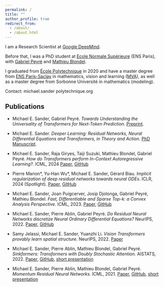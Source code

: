 ```yaml
---
permalink: /
title: ""
author_profile: true
redirect_from: 
  - /about/
  - /about.html
---
```


I am a Research Scientist at [Google DeepMind](https://deepmind.google/).

Before that, I was a PhD student at [Ecole Normale Supérieure](https://www.ens.psl.eu/en) (ENS Paris), with [Gabriel Peyré](http://www.gpeyre.com/) and [Mathieu Blondel](https://mblondel.org/). 

I graduated from [École Polytechnique](https://www.polytechnique.edu/en) in 2020 and have a master degree from [ENS Paris-Saclay](https://ens-paris-saclay.fr/en) in mathematics, vision and learning ([MVA](https://www.master-mva.com/)), as well as a master degree from Sorbonne Université in mathematics (modeling).

Contact: michael.sander <at> polytechnique.org


Publications
---

- Michael E. Sander, Gabriel Peyré. *Towards Understanding the Universality of Transformers for Next-Token Prediction*. [Preprint](https://arxiv.org/abs/2410.03011).

- Michael E. Sander. *Deeper Learning: Residual Networks, Neural Differential Equations and Transformers, in Theory and Action*. [PhD Manuscript](https://michaelsdr.github.io/documents/Manuscript.pdf).

- Michael E. Sander, Raja Giryes, Taiji Suzuki, Mathieu Blondel, Gabriel Peyré. *How do Transformers perform In-Context Autoregressive Learning?*. ICML, 2024  [Paper](https://arxiv.org/abs/2402.05787), [GitHub](https://github.com/michaelsdr/ical) 

- Pierre Marion*, Yu-Han Wu*, Michael E. Sander, Gérard Biau. *Implicit regularization of deep residual networks towards neural ODEs*. ICLR, 2024 (Spotlight). [Paper](https://arxiv.org/abs/2309.01213), [GitHub](https://github.com/michaelsdr/implicit-regularization-resnets-nodes)

- Michael E. Sander, Joan Puigcerver, Josip Djolonga, Gabriel Peyré, Mathieu Blondel. *Fast, Differentiable and Sparse Top-k: a Convex Analysis Perspective.* ICML, 2023. [Paper](https://arxiv.org/abs/2302.01425), [GitHub](https://github.com/google-research/google-research/tree/master/sparse_soft_topk)

- Michael E. Sander, Pierre Ablin, Gabriel Peyré. *Do Residual Neural Networks discretize Neural Ordinary Differential Equations?* NeurIPS, 2022. [Paper](https://arxiv.org/abs/2205.14612), [GitHub](https://github.com/michaelsdr/resnet_nodes)

- Samy Jelassi, Michael E. Sander, Yuanzhi Li. *Vision Transformers provably learn spatial structure.* NeurIPS, 2022. [Paper](https://arxiv.org/abs/2210.09221)

- Michael E. Sander, Pierre Ablin, Mathieu Blondel, Gabriel Peyré. *Sinkformers: Transformers with Doubly Stochastic Attention.* AISTATS, 2022. [Paper](https://arxiv.org/abs/2110.11773), [GitHub](https://github.com/michaelsdr/sinkformers), [short presentation](https://slideslive.com/38980517/sinkformers-transformers-with-doubly-stochastic-attention?ref=speaker-17920)

- Michael E. Sander, Pierre Ablin, Mathieu Blondel, Gabriel Peyré. *Momentum Residual Neural Networks.* ICML, 2021. [Paper](https://arxiv.org/abs/2102.07870), [GitHub](https://github.com/michaelsdr/momentumnet), [short presentation](https://www.youtube.com/watch?v=4PQR7ErASNo)


